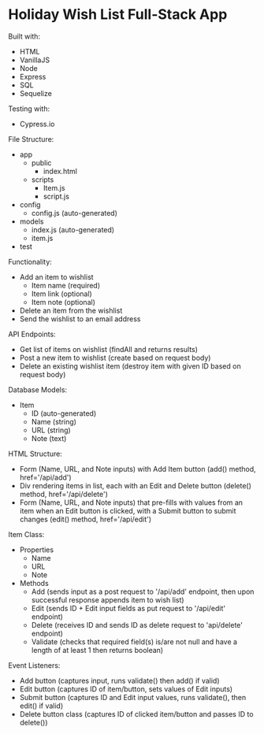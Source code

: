 # Holiday Wish List Full-Stack App

Built with:
- HTML
- VanillaJS
- Node
- Express
- SQL
- Sequelize

Testing with:
- Cypress.io

File Structure:
- app
  - public
    - index.html
  - scripts
    - Item.js
    - script.js
- config
  - config.js (auto-generated)
- models
  - index.js (auto-generated)
  - item.js
- test

Functionality:
- Add an item to wishlist
  - Item name (required)
  - Item link (optional)
  - Item note (optional)
- Delete an item from the wishlist
- Send the wishlist to an email address

API Endpoints:
- Get list of items on wishlist (findAll and returns results)
- Post a new item to wishlist (create based on request body)
- Delete an existing wishlist item (destroy item with given ID based on request body)

Database Models:
- Item
  - ID (auto-generated)
  - Name (string)
  - URL (string)
  - Note (text)

HTML Structure:
- Form (Name, URL, and Note inputs) with Add Item button (add() method, href='/api/add')
- Div rendering items in list, each with an Edit and Delete button (delete() method, href='/api/delete')
- Form (Name, URL, and Note inputs) that pre-fills with values from an item when an Edit button is clicked, with a Submit button to submit changes (edit() method, href='/api/edit')

Item Class:
- Properties
  - Name
  - URL
  - Note
- Methods
  - Add (sends input as a post request to '/api/add' endpoint, then upon successful response appends item to wish list)
  - Edit (sends ID + Edit input fields as put request to '/api/edit' endpoint)
  - Delete (receives ID and sends ID as delete request to 'api/delete' endpoint)
  - Validate (checks that required field(s) is/are not null and have a length of at least 1 then returns boolean)

Event Listeners:
- Add button (captures input, runs validate() then add() if valid)
- Edit button (captures ID of item/button, sets values of Edit inputs)
- Submit button (captures ID and Edit input values, runs validate(), then edit() if valid)
- Delete button class (captures ID of clicked item/button and passes ID to delete())
